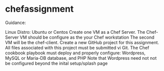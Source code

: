 # chefassignment 
Guidance:

Linux Distro: Ubuntu or Centos
Create one VM as a Chef Server.
The Chef-Server VM should be configure as the your Chef workstation
The second VM will be the chef-client.
Create a new GitHub project for this assignment. 
All files associated with this project must be submitted vi Git.
The Chef cookbook playbook must deploy and properly configure: Wordpress, MySQL or Maria-DB database, and PHP 
Note that Wordpress need not not be configured beyond the inital setup/splash page
  
